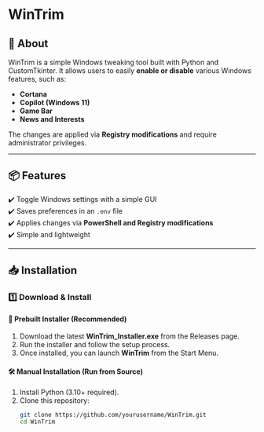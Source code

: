# WinTrim

## 🚀 About
WinTrim is a simple Windows tweaking tool built with Python and CustomTkinter. It allows users to easily **enable or disable** various Windows features, such as:
- **Cortana**
- **Copilot (Windows 11)**
- **Game Bar**
- **News and Interests**

The changes are applied via **Registry modifications** and require administrator privileges.

---

## 📦 Features
✔️ Toggle Windows settings with a simple GUI  
✔️ Saves preferences in an `.env` file  
✔️ Applies changes via **PowerShell and Registry modifications**   
✔️ Simple and lightweight  

---

## 📥 Installation

### 1️⃣ **Download & Install**
#### 💾 Prebuilt Installer (Recommended)
1. Download the latest **WinTrim_Installer.exe** from the Releases page.
2. Run the installer and follow the setup process.
3. Once installed, you can launch **WinTrim** from the Start Menu.

#### 🛠️ Manual Installation (Run from Source)
1. Install Python (3.10+ required).
2. Clone this repository:
   ```sh
   git clone https://github.com/yourusername/WinTrim.git
   cd WinTrim
